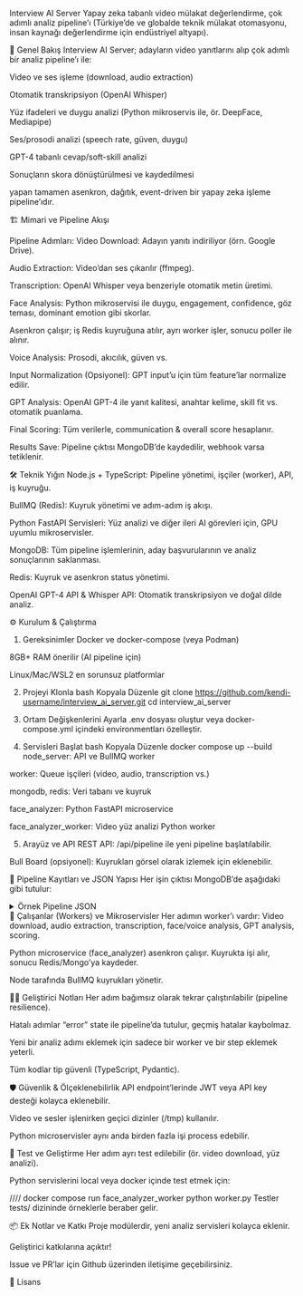 Interview AI Server
Yapay zeka tabanlı video mülakat değerlendirme, çok adımlı analiz pipeline’ı
(Türkiye’de ve globalde teknik mülakat otomasyonu, insan kaynağı değerlendirme için endüstriyel altyapı).

🚀 Genel Bakış
Interview AI Server; adayların video yanıtlarını alıp çok adımlı bir analiz pipeline’ı ile:

Video ve ses işleme (download, audio extraction)

Otomatik transkripsiyon (OpenAI Whisper)

Yüz ifadeleri ve duygu analizi (Python mikroservis ile, ör. DeepFace, Mediapipe)

Ses/prosodi analizi (speech rate, güven, duygu)

GPT-4 tabanlı cevap/soft-skill analizi

Sonuçların skora dönüştürülmesi ve kaydedilmesi

yapan tamamen asenkron, dağıtık, event-driven bir yapay zeka işleme pipeline’ıdır.

🏗️ Mimari ve Pipeline Akışı
<!-- Buraya bir şema eklersen daha iyi! -->

Pipeline Adımları:
Video Download:
Adayın yanıtı indiriliyor (örn. Google Drive).

Audio Extraction:
Video’dan ses çıkarılır (ffmpeg).

Transcription:
OpenAI Whisper veya benzeriyle otomatik metin üretimi.

Face Analysis:
Python mikroservisi ile duygu, engagement, confidence, göz teması, dominant emotion gibi skorlar.

Asenkron çalışır; iş Redis kuyruğuna atılır, ayrı worker işler, sonucu poller ile alınır.

Voice Analysis:
Prosodi, akıcılık, güven vs.

Input Normalization (Opsiyonel):
GPT input’u için tüm feature’lar normalize edilir.

GPT Analysis:
OpenAI GPT-4 ile yanıt kalitesi, anahtar kelime, skill fit vs. otomatik puanlama.

Final Scoring:
Tüm verilerle, communication & overall score hesaplanır.

Results Save:
Pipeline çıktısı MongoDB’de kaydedilir, webhook varsa tetiklenir.

🛠️ Teknik Yığın
Node.js + TypeScript:
Pipeline yönetimi, işçiler (worker), API, iş kuyruğu.

BullMQ (Redis):
Kuyruk yönetimi ve adım-adım iş akışı.

Python FastAPI Servisleri:
Yüz analizi ve diğer ileri AI görevleri için, GPU uyumlu mikroservisler.

MongoDB:
Tüm pipeline işlemlerinin, aday başvurularının ve analiz sonuçlarının saklanması.

Redis:
Kuyruk ve asenkron status yönetimi.

OpenAI GPT-4 API & Whisper API:
Otomatik transkripsiyon ve doğal dilde analiz.

⚙️ Kurulum & Çalıştırma
1. Gereksinimler
Docker ve docker-compose (veya Podman)

8GB+ RAM önerilir (AI pipeline için)

Linux/Mac/WSL2 en sorunsuz platformlar

2. Projeyi Klonla
bash
Kopyala
Düzenle
git clone https://github.com/kendi-username/interview_ai_server.git
cd interview_ai_server
3. Ortam Değişkenlerini Ayarla
.env dosyası oluştur veya docker-compose.yml içindeki environmentları özelleştir.

4. Servisleri Başlat
bash
Kopyala
Düzenle
docker compose up --build
node_server: API ve BullMQ worker

worker: Queue işçileri (video, audio, transcription vs.)

mongodb, redis: Veri tabanı ve kuyruk

face_analyzer: Python FastAPI microservice

face_analyzer_worker: Video yüz analizi Python worker

5. Arayüz ve API
REST API:
/api/pipeline ile yeni pipeline başlatılabilir.

Bull Board (opsiyonel):
Kuyrukları görsel olarak izlemek için eklenebilir.

🔗 Pipeline Kayıtları ve JSON Yapısı
Her işin çıktısı MongoDB’de aşağıdaki gibi tutulur:

<details> <summary>Örnek Pipeline JSON</summary>
json
Kopyala
Düzenle
{
  "meta": {...},
  "application": {...},
  "videoUrl": "...",
  "pipelineSteps": {
    "video_downloaded": { "state": "done", ... },
    "audio_extracted":  { "state": "done", ... },
    "transcribed":      { "state": "done", ... },
    "face_analyzed":    { "state": "done", ... },
    "voice_analyzed":   { "state": "done", ... },
    "gpt_analyzed":     { "state": "done", ... },
    "final_scored":     { "state": "done", ... },
    "results_saved":    { "state": "pending" }
  },
  "faceScores": {...},
  "voiceScores": {...},
  "aiResult": {...},
  "overallScore": 8
}
</details>
👷 Çalışanlar (Workers) ve Mikroservisler
Her adımın worker’ı vardır:
Video download, audio extraction, transcription, face/voice analysis, GPT analysis, scoring.

Python microservice (face_analyzer) asenkron çalışır. Kuyrukta işi alır, sonucu Redis/Mongo’ya kaydeder.

Node tarafında BullMQ kuyrukları yönetir.

🧑‍💻 Geliştirici Notları
Her adım bağımsız olarak tekrar çalıştırılabilir (pipeline resilience).

Hatalı adımlar “error” state ile pipeline’da tutulur, geçmiş hatalar kaybolmaz.

Yeni bir analiz adımı eklemek için sadece bir worker ve bir step eklemek yeterli.

Tüm kodlar tip güvenli (TypeScript, Pydantic).

🛡️ Güvenlik & Ölçeklenebilirlik
API endpoint’lerinde JWT veya API key desteği kolayca eklenebilir.

Video ve sesler işlenirken geçici dizinler (/tmp) kullanılır.

Python microservisler aynı anda birden fazla işi process edebilir.

🧪 Test ve Geliştirme
Her adım ayrı test edilebilir (ör. video download, yüz analizi).

Python servislerini local veya docker içinde test etmek için:

////
docker compose run face_analyzer_worker python worker.py
Testler tests/ dizininde örneklerle beraber gelir.

📦 Ek Notlar ve Katkı
Proje modülerdir, yeni analiz servisleri kolayca eklenir.

Geliştirici katkılarına açıktır!

Issue ve PR’lar için Github üzerinden iletişime geçebilirsiniz.

📄 Lisans

